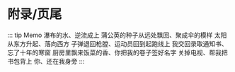 # 附录/页尾

 ::: tip Memo
瀑布的水、逆流成上
蒲公英的种子从远处飘回、聚成伞的模样
太阳从东方升起、落向西方
子弹退回枪膛、运动员回到起跑线上
我交回录取通知书、忘了十年的寒窗
厨房里飘来饭菜的香、你把我的卷子签好名字
关掉电视、帮我把书包背上
你、还在我身旁
:::